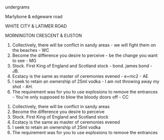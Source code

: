 undergrams

Marlybone & edgeware road

WHITE CITY & LATIMER ROAD

MORNINGTON CRESCENT & EUSTON



1. Collectively, there will be conflict in sandy areas - we will fight them on the beaches - WC
2. Become the difference you desire to perceive - be the change you want to see - MG
3. Stock. First King of England and Scotland stock - bond. james bond - JB.
4. Ecstacy is the same as master of ceremonies evened - e=mc2 - AE
5. I seek to retain an ownership of 25ml vodka - I am not throwing away my shot - AH.
6. The requirement was for you to use explosions to remove the entrances - You're only supposed to blow the bloody doors off - CC

<!-- 6. The person I am speaking to has magical powers plunder - H -->


1. Collectively, there will be conflict in sandy areas 
2. Become the difference you desire to perceive
3. Stock. First King of England and Scotland stock
4. Ecstacy is the same as master of ceremonies evened 
5. I seek to retain an ownership of 25ml vodka 
6. The requirement was for you to use explosions to remove the entrances 
